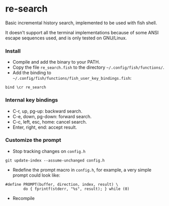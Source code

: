 re-search
=========

Basic incremental history search, implemented to be used with fish shell.

It doesn't support all the terminal implementations because of some ANSI
escape sequences used, and is only tested on GNU/Linux.

### Install

* Compile and add the binary to your PATH.
* Copy the file `re_search.fish` to the directory `~/.config/fish/functions/`.
* Add the binding to `~/.config/fish/functions/fish_user_key_bindings.fish`:
```
bind \cr re_search
```

### Internal key bindings

* C-r, up, pg-up: backward search.
* C-e, down, pg-down: forward search.
* C-c, left, esc, home: cancel search.
* Enter, right, end: accept result.

### Customize the prompt

* Stop tracking changes on `config.h`
```
git update-index --assume-unchanged config.h
```
* Redefine the prompt macro in `config.h`, for example, a very simple prompt
could look like:
```
#define PROMPT(buffer, direction, index, result) \
        do { fprintf(stderr, "%s", result); } while (0)
```
* Recompile
